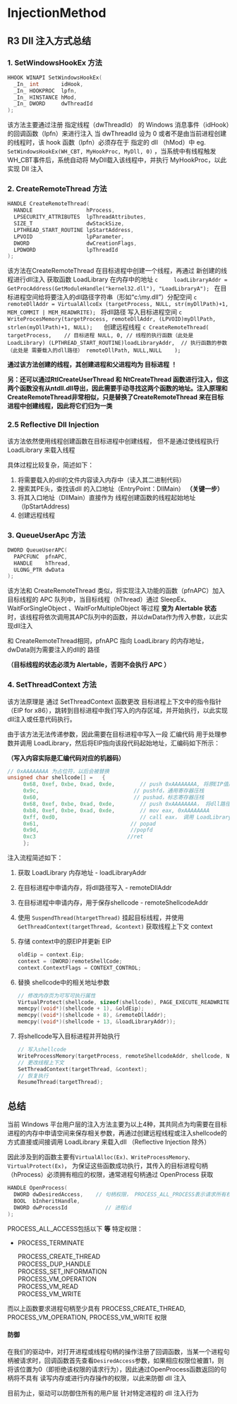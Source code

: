 # InjectionMethod


## R3 Dll 注入方式总结

### 1. SetWindowsHookEx 方法

```c
HHOOK WINAPI SetWindowsHookEx(
  _In_ int       idHook,
  _In_ HOOKPROC  lpfn,
  _In_ HINSTANCE hMod,
  _In_ DWORD     dwThreadId
);
```

该方法主要通过注册 指定线程（dwThreadId） 的 Windows 消息事件（idHook）的回调函数（lpfn）来进行注入 当 dwThreadId 设为 0 或者不是由当前进程创建的线程时，该 hook 函数（lpfn）必须存在于 指定的 dll （hMod）中 eg. `SetWindowsHookEx(WH_CBT, MyHookProc, MyDll, 0)` ，当系统中有线程触发 WH\_CBT事件后，系统自动将 MyDll载入该线程中，并执行 MyHookProc，以此实现 Dll 注入

### 2. CreateRemoteThread 方法

```c
HANDLE CreateRemoteThread(
  HANDLE                 hProcess,
  LPSECURITY_ATTRIBUTES  lpThreadAttributes,
  SIZE_T                 dwStackSize,
  LPTHREAD_START_ROUTINE lpStartAddress,
  LPVOID                 lpParameter,
  DWORD                  dwCreationFlags,
  LPDWORD                lpThreadId
);
```

该方法在CreateRemoteThread 在目标进程中创建一个线程，再通过 新创建的线程进行dll注入 
获取函数 LoadLibrary 在内存中的地址
	```c    
loadLibraryAddr = GetProcAddress(GetModuleHandle("kernel32.dll"), "LoadLibraryA");
	``` 
在目标进程空间给将要注入的dll路径字符串（形如“c:\my.dll”）分配空间
	```c
remoteDllAddr = VirtualAllcoEx (targetProcess, NULL, str(myDllPath)+1, MEM_COMMIT | MEM_READWRITE);
	```
将dll路径 写入目标进程空间
	```c
WriteProcesMemory(targetProcess, remoteDllAddr, (LPVOID)myDllPath, strlen(myDllPath)+1, NULL);  
	```
创建远程线程
	```c
CreateRemoteThread(
	      targetProcess,    // 目标进程
	      NULL,
	      0,
	      // 线程的执行函数（此处是LoadLibrary)
	      (LPTHREAD_START_ROUTINE)loadLibraryAddr, 
	      // 执行函数的参数（此处是 需要载入的dll路径）
	      remoteDllPath,
	      NULL,NULL    );    
	```

**通过该方法创建的线程，其创建进程和父进程均为 目标进程 ！**

**另：还可以通过RtlCreateUserThread 和 NtCreateThread 函数进行注入，但这两个函数没有从ntdll.dll导出，因此需要手动寻找这两个函数的地址。注入原理和 CreateRemoteThread非常相似，只是替换了CreateRemoteThread 来在目标进程中创建线程，因此将它们归为一类**

### 2.5  Reflective Dll Injection

该方法依然使用线程创建函数在目标进程中创建线程， 但不是通过使线程执行 LoadLibrary 来载入线程

具体过程比较复杂，简述如下：

1. 将需要载入的dll的文件内容读入内存中（读入其二进制代码）
2. 搜索其PE头，查找该dll 的入口地址（EntryPoint：DllMain）  **（关键一步）**
3. 将其入口地址（DllMain）直接作为 线程创建函数的线程起始地址（lpStartAddress\)
4. 创建远程线程

### 3. QueueUserApc 方法

```c
DWORD QueueUserAPC(
  PAPCFUNC  pfnAPC,
  HANDLE    hThread,
  ULONG_PTR dwData
);
```

该方法和 CreateRemoteThread 类似，将实现注入功能的函数（pfnAPC）加入目标线程的 APC 队列中，当目标线程（hThread）通过 SleepEx、WaitForSingleObject 、WaitForMultipleObject 等过程 **变为 Alertable 状态** 时，该线程将依次调用其APC队列中的函数，并以dwData作为传入参数，以此实现dll注入

和 CreateRemoteThread相同，pfnAPC 指向 LoadLibrary 的内存地址，dwData则为需要注入的dll的 路径

  **（目标线程的状态必须为 Alertable，否则不会执行 APC ）**

### 4. SetThreadContext 方法

该方法原理是 通过 SetThreadContext 函数更改 目标进程上下文中的指令指针（EIP for x86），跳转到目标进程中我们写入的内存区域，并开始执行，以此实现dll注入或任意代码执行。

由于该方法无法传递参数，因此需要在目标进程中写入一段 汇编代码 用于处理参数并调用 LoadLibrary，然后将EIP指向该段代码起始地址，汇编码如下所示：

  **（写入内容实际是汇编代码对应的机器码）**

```c
// 0xAAAAAAAA 为占位符，以后会被替换   
unsigned char shellcode[] =   {
	 0x68, 0xef, 0xbe, 0xad, 0xde,        // push 0xAAAAAAAA, 将原EIP值压栈
	 0x9c,                              // pushfd，通用寄存器压栈
	 0x60,                              // pushad，标志寄存器压栈
	 0x68, 0xef, 0xbe, 0xad, 0xde,        // push 0xAAAAAAAA， 将dll路径压栈（传参）
	 0xb8, 0xef, 0xbe, 0xad, 0xde,        // mov eax, 0xAAAAAAAA 
	 0xff, 0xd0,                          // call eax， 调用 LoadLibrary
	 0x61,                             // popad
	 0x9d,                             //popfd
	 0xc3                             //ret   
	 };
   ```

注入流程简述如下：
  1. 获取 LoadLibrary 内存地址 - loadLibraryAddr
  2. 在目标进程中申请内存，将dll路径写入 - remoteDllAddr
  3. 在目标进程中申请内存，用于保存shellcode - remoteShellcodeAddr
  4. 使用 `SuspendThread(htargetThread)` 挂起目标线程，并使用`GetThreadContext(targetThread, &context)` 获取线程上下文 context
  5. 存储 context中的原EIP并更新 EIP

     ```c
     oldEip = context.Eip;
     context = (DWORD)remoteShellCode;
     context.ContextFlags = CONTEXT_CONTROL;
     ```

  6. 替换 shellcode中的相关地址参数

     ```c
     // 修改内存页为可写可执行属性
     VirtualProtect(shellcode, sizeof(shellcode), PAGE_EXECUTE_READWRITE, &oldProtect);
     memcpy((void*)(shellcode + 1), &oldEip);    
     memcpy((void*)(shellcode + 8), &remoteDllAddr);
     memcpy((void*)(shellcode + 13, &loadLibraryAddr));
     ```

  7. 将shellcode写入目标进程并开始执行

     ```c
     // 写入shellcode
     WriteProcessMemory(targetProcess, remoteShellcodeAddr, shellcode, NULL);
     // 更改线程上下文
     SetThreadContext(targetThread, &context);
     // 恢复执行
     ResumeThread(targetThread);
     ```

## 总结

当前 Windows 平台用户层的注入方法主要为以上4种，其共同点为均需要在目标进程的内存中申请空间来保存相关参数，再通过创建远程线程或注入shellcode的方式直接或间接调用 LoadLibrary 来载入dll （Reflective Injection 除外）

因此涉及到的函数主要有`VirtualAlloc(Ex)、WriteProcessMemory、VirtualProtect(Ex)`， 为保证这些函数成功执行，其传入的目标进程句柄（hProcess）必须拥有相应的权限，通常进程句柄通过 OpenProcess 获取

```c
HANDLE OpenProcess(
  DWORD dwDesiredAccess,    // 句柄权限， PROCESS_ALL_PROCESS表示请求所有权限
  BOOL  bInheritHandle,
  DWORD dwProcessId            // 进程id
);
```

PROCESS\_ALL\_ACCESS包括以下 **等** 特定权限：

* PROCESS\_TERMINATE

  PROCESS\_CREATE\_THREAD  
  PROCESS\_DUP\_HANDLE  
  PROCESS\_SET\_INFORMATION  
  PROCESS\_VM\_OPERATION  
  PROCESS\_VM\_READ  
  PROCESS\_VM\_WRITE

而以上函数要求进程句柄至少具有 PROCESS\_CREATE\_THREAD, PROCESS\_VM\_OPERATION, PROCESS\_VM\_WRITE 权限

#### 防御

在我们的驱动中，对打开进程或线程句柄的操作注册了回调函数，当某一个进程句柄被请求时，回调函数首先查看`DesiredAccess`参数，如果相应权限位被置1，则将该位置为0（即拒绝该权限的请求行为），因此通过OpenProcess函数返回的句柄将不具有 读写内存或进行内存操作的权限，以此来防御 dll 注入

目前为止，驱动可以防御住所有的用户层 针对特定进程的 dll 注入行为

<!--stackedit_data:
eyJoaXN0b3J5IjpbLTkyNTAyMjI4LC02MzgxNjgyNzYsLTgyOD
cxMDQ2XX0=
-->